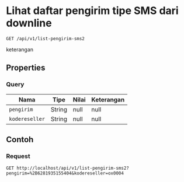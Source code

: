 # Lihat daftar pengirim tipe SMS dari downline
```http
GET /api/v1/list-pengirim-sms2
```
keterangan
## Properties
### Query
Nama | Tipe | Nilai | Keterangan
--- | --- | --- | ---
<code>pengirim</code> | String | null | null
<code>kodereseller</code> | String | null | null
## Contoh
### Request
```http
GET http://localhost/api/v1/list-pengirim-sms2?pengirim=%2B6281935155404&kodereseller=ox0004


```
